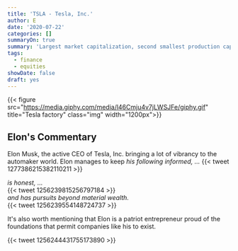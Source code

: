 ```yaml
---
title: 'TSLA - Tesla, Inc.'
author: E
date: '2020-07-22'
categories: []
summaryOn: true
summary: 'Largest market capitalization, second smallest production capacity'
tags:
  - finance
  - equities  
showDate: false
draft: yes
---
```




{{< figure src="https://media.giphy.com/media/l46Cmju4v7jLWSJFe/giphy.gif" title="Tesla factory" class="img" width="1200px">}}




## Elon's Commentary  

Elon Musk, the active CEO of Tesla, Inc. bringing a lot of vibrancy to the automaker world.  Elon manages to keep *his following informed, ...*
{{< tweet 1277386215382110211 >}}  

<!--# *is thought-provoking, ...*
# {{< tweet 1262783922708058113 >}}   -->

*is honest, ...*  
{{< tweet 1256239815256797184 >}}    
*and has pursuits beyond material wealth.*  
{{< tweet 1256239554148724737 >}}
  
  
It's also worth mentioning that Elon is a patriot entrepreneur proud of the foundations that permit companies like his to exist.  
  
{{< tweet 1256244431755173890 >}}